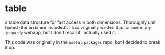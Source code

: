 table
=====
a table data structure for fast access in both dimensions. Thoroughly unit tested (the tests are included). I had originally written this for use in my `jeopardy` webapp, but I don't recall if I actually used it.

This code was originally in the `useful-packages` repo, but I decided to break it up.
